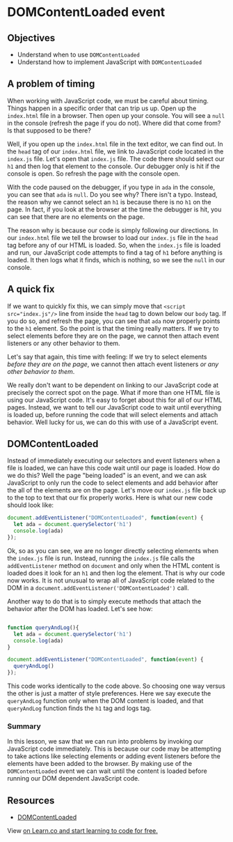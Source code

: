 # DOMContentLoaded event

## Objectives

+ Understand when to use `DOMContentLoaded`
+ Understand how to implement JavaScript with `DOMContentLoaded`

## A problem of timing

When working with JavaScript code, we must be careful about timing.  Things happen in a specific order that can trip us up.  Open up the `index.html` file in a browser.  Then open up your console.  You will see a `null` in the console (refresh the page if you do not).  Where did that come from?  Is that supposed to be there?

Well, if you open up the `index.html` file in the text editor, we can find out.  In the `head` tag of our `index.html` file, we link to JavaScript code located in the `index.js` file.  Let's open that `index.js` file.  The code there should select our `h1` and then log that element to the console.  Our debugger only is hit if the console is open.  So refresh the page with the console open.  

With the code paused on the debugger, if you type in `ada` in the console, you can see that `ada` is `null`.  Do you see why?  There isn't a typo.  Instead, the reason why we cannot select an `h1` is because there is no `h1` on the page.  In fact, if you look at the browser at the time the debugger is hit, you can see that there are no elements on the page.  

The reason why is because our code is simply following our directions.  In our `index.html` file we tell the browser to load our `index.js` file in the `head` tag before any of our HTML is loaded.  So, when the `index.js` file is loaded and run, our JavaScript code attempts to find a tag of `h1` before anything is loaded.  It then logs what it finds, which is nothing, so we see the `null` in our console.

## A quick fix

If we want to quickly fix this, we can simply move that `<script src="index.js"/>` line from inside the `head` tag to down below our `body` tag.  If you do so, and refresh the page, you can see that `ada` now properly points to the `h1` element.  So the point is that the timing really matters.  If we try to select elements before they are on the page, we cannot then attach event listeners or any other behavior to them.  

Let's say that again, this time with feeling: If we try to select elements *before they are on the page*, we cannot then attach event listeners *or any other behavior to them*.  

We really don't want to be dependent on linking to our JavaScript code at precisely the correct spot on the page.  What if more than one HTML file is using our JavaScript code.  It's easy to forget about this for all of our HTML pages.  Instead, we want to tell our JavaScript code to wait until everything is loaded up, before running the code that will select elements and attach behavior.  Well lucky for us, we can do this with use of a JavaScript event.

## DOMContentLoaded

Instead of immediately executing our selectors and event listeners when a file is loaded, we can have this code wait until our page is loaded.  How do we do this?  Well the page "being loaded" is an event, and we can ask JavaScript to only run the code to select elements and add behavior after the all of the elements are on the page.  Let's move our `index.js` file back up to the top to text that our fix properly works. Here is what our new code should look like:

```js
document.addEventListener("DOMContentLoaded", function(event) {
  let ada = document.querySelector('h1')
  console.log(ada)
});
```   

Ok, so as you can see, we are no longer directly selecting elements when the `index.js` file is run.  Instead, running the `index.js` file calls the `addEventListener` method on `document` and only when the HTML content is loaded does it look for an `h1` and then log the element.  That is why our code now works.  It is not unusual to wrap all of JavaScript code related to the DOM in a `document.addEventListener('DOMContentLoaded')` call.  

Another way to do that is to simply execute methods that attach the behavior after the DOM has loaded.  Let's see how:

```js

function queryAndLog(){
  let ada = document.querySelector('h1')
  console.log(ada)
}

document.addEventListener("DOMContentLoaded", function(event) {
  queryAndLog()
});

```

This code works identically to the code above.  So choosing one way versus the other is just a matter of style preferences.  Here we say execute the `queryAndLog` function only when the DOM content is loaded, and that `queryAndLog` function finds the `h1` tag and logs tag. 

### Summary

In this lesson, we saw that we can run into problems by invoking our JavaScript code immediately.  This is because our code may be attempting to take actions like selecting elements or adding event listeners before the elements have been added to the browser.  By making use of the `DOMContentLoaded` event we can wait until the content is loaded before running our DOM dependent JavaScript code.  

## Resources

+ [DOMContentLoaded](https://developer.mozilla.org/en-US/docs/Web/Events/DOMContentLoaded)


<p class='util--hide'>View <a href='https://learn.co/lessons/js-DOMContentLoaded'DOMContentLoaded</a> on Learn.co and start learning to code for free.</p>
